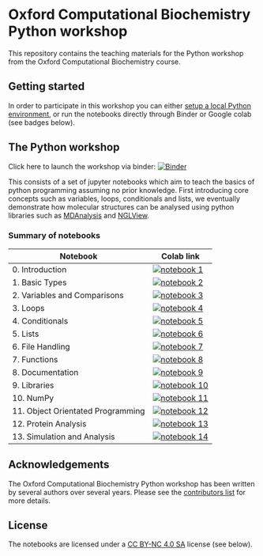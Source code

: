 # Oxford Computational Biochemistry Python workshop

This repository contains the teaching materials for the Python workshop from the Oxford Computational Biochemistry course.


## Getting started

In order to participate in this workshop you can either [setup a local Python environment](setup.md), or run the notebooks directly through Binder or Google colab (see badges below).


## The Python workshop


Click here to launch the workshop via binder: [![Binder](https://mybinder.org/badge_logo.svg)](https://mybinder.org/v2/gh/IAlibay/oxcompbio-python/main)

This consists of a set of jupyter notebooks which aim to teach the basics of python programming assuming no prior knowledge.
First introducing core concepts such as variables, loops, conditionals and lists, we eventually demonstrate how molecular structures can be analysed using python libraries such as [MDAnalysis](https://www.mdanalysis.org/) and [NGLView](http://nglviewer.org/nglview/latest/).

### Summary of notebooks

|  Notebook 	                                  | Colab link |
|-------------------------------------------------|------------|
| 0. Introduction                                 | [![notebook 1](https.//colab.research.google.com/assets/colab-badge.svg)](https://colab.research.google.com/github/IAlibay/oxcompbio-python/blob/main/tutorial/00_Introduction/Introduction.ipynb)
| 1. Basic Types                                  | [![notebook 2](https.//colab.research.google.com/assets/colab-badge.svg)](https://colab.research.google.com/github/IAlibay/oxcompbio-python/blob/main/tutorial/https://github.com/IAlibay/oxcompbio-python/blob/main/tutorial/01_BasicTypes/BasicTypes.ipynb)
| 2. Variables and Comparisons                    | [![notebook 3](https.//colab.research.google.com/assets/colab-badge.svg)](https://colab.research.google.com/github/IAlibay/oxcompbio-python/blob/main/tutorial/https://github.com/IAlibay/oxcompbio-python/blob/main/tutorial/02_Variables/Variables_and_Comparisons.ipynb)
| 3. Loops                                        | [![notebook 4](https.//colab.research.google.com/assets/colab-badge.svg)](https://colab.research.google.com/github/IAlibay/oxcompbio-python/blob/main/tutorial/https://github.com/IAlibay/oxcompbio-python/blob/main/tutorial/03_Loops/Loops.ipynb)
| 4. Conditionals                                 | [![notebook 5](https.//colab.research.google.com/assets/colab-badge.svg)](https://colab.research.google.com/github/IAlibay/oxcompbio-python/blob/main/tutorial/https://github.com/IAlibay/oxcompbio-python/blob/main/tutorial/04_Conditionals/Conditionals.ipynb)
| 5. Lists                                        | [![notebook 6](https.//colab.research.google.com/assets/colab-badge.svg)](https://colab.research.google.com/github/IAlibay/oxcompbio-python/blob/main/tutorial/https://github.com/IAlibay/oxcompbio-python/blob/main/tutorial/05_Lists/Lists.ipynb)
| 6. File Handling                                | [![notebook 7](https.//colab.research.google.com/assets/colab-badge.svg)](https://colab.research.google.com/github/IAlibay/oxcompbio-python/blob/main/tutorial/https://github.com/IAlibay/oxcompbio-python/blob/main/tutorial/06_FileHandling/FileHandling.ipynb)
| 7. Functions                                    | [![notebook 8](https.//colab.research.google.com/assets/colab-badge.svg)](https://colab.research.google.com/github/IAlibay/oxcompbio-python/blob/main/tutorial/https://github.com/IAlibay/oxcompbio-python/blob/main/tutorial/07_Functions/Functions.ipynb)
| 8. Documentation                                | [![notebook 9](https.//colab.research.google.com/assets/colab-badge.svg)](https://colab.research.google.com/github/IAlibay/oxcompbio-python/blob/main/tutorial/https://github.com/IAlibay/oxcompbio-python/blob/main/tutorial/08_Documentation/Documentation.ipynb)
| 9. Libraries                                    | [![notebook 10](https.//colab.research.google.com/assets/colab-badge.svg)](https://colab.research.google.com/github/IAlibay/oxcompbio-python/blob/main/tutorial/https://github.com/IAlibay/oxcompbio-python/blob/main/tutorial/09_Libraries/Libraries.ipynb)
| 10. NumPy                                       | [![notebook 11](https.//colab.research.google.com/assets/colab-badge.svg)](https://colab.research.google.com/github/IAlibay/oxcompbio-python/blob/main/tutorial/https://github.com/IAlibay/oxcompbio-python/blob/main/tutorial/10_Numpy/Numpy.ipynb)
| 11. Object Orientated Programming               | [![notebook 12](https.//colab.research.google.com/assets/colab-badge.svg)](https://colab.research.google.com/github/IAlibay/oxcompbio-python/blob/main/tutorial/https://github.com/IAlibay/oxcompbio-python/blob/main/tutorial/11_OOP/OOP.ipynb)
| 12. Protein Analysis                            | [![notebook 13](https.//colab.research.google.com/assets/colab-badge.svg)](https://colab.research.google.com/github/IAlibay/oxcompbio-python/blob/main/tutorial/https://github.com/IAlibay/oxcompbio-python/blob/main/tutorial/12_ProteinAnalysis/ProteinAnalysis.ipynb)
| 13. Simulation and Analysis                     | [![notebook 14](https.//colab.research.google.com/assets/colab-badge.svg)](https://colab.research.google.com/github/IAlibay/oxcompbio-python/blob/main/tutorial/https://github.com/IAlibay/oxcompbio-python/blob/main/tutorial/13_Simulation_and_Analysis/Simulation_and_Analysis.ipynb)


## Acknowledgements

The Oxford Computational Biochemistry Python workshop has been written by several authors over several years.
Please see the [contributors list](CONTRIBUTORS.md) for more details.

## License

The notebooks are licensed under a [CC BY-NC 4.0 SA](https://creativecommons.org/licenses/by-nc/4.0/) license (see below).
